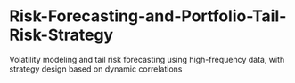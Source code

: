 # Risk-Forecasting-and-Portfolio-Tail-Risk-Strategy
Volatility modeling and tail risk forecasting using high-frequency data, with strategy design based on dynamic correlations
